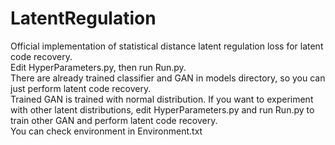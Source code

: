 # LatentRegulation  
Official implementation of statistical distance latent regulation loss for latent code recovery.  
Edit HyperParameters.py, then run Run.py.  
There are already trained classifier and GAN in models directory, so you can just perform latent code recovery.  
Trained GAN is trained with normal distribution. 
If you want to experiment with other latent distributions, edit HyperParameters.py and run Run.py to train other GAN and perform latent code recovery.  
You can check environment in Environment.txt
